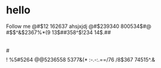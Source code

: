# hello
Follow me
@#$12
162637
ahsjxjdj
@#$239340
800534$#@
#$$^&$2367%*(9
13$##358^$!234
14$.##
######
#$$$$
!$%%&*^55$
%5#5264
@@5236558
5377&$(
%63658$*
:-.-:.==/76
/8$367
74515^.&
